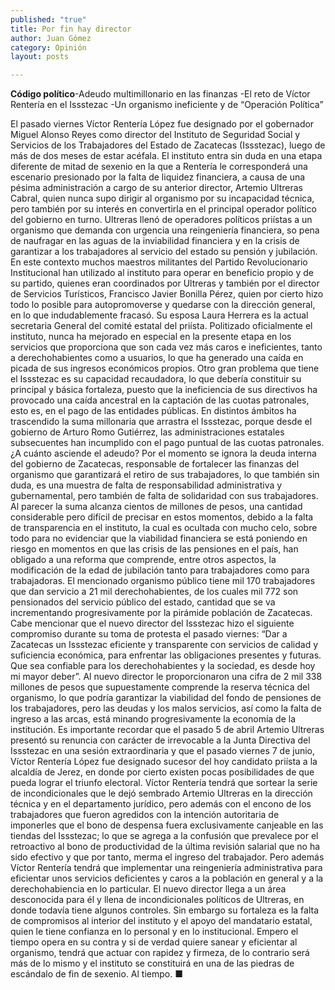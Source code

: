```yaml
---
published: "true"
title: Por fin hay director
author: Juan Gómez
category: Opinión
layout: posts

---
```


**Código político**-Adeudo multimillonario en las finanzas
-El reto de Víctor Rentería en el Issstezac
-Un organismo ineficiente y de “Operación Política”

El pasado viernes Víctor Rentería López fue designado por el gobernador Miguel Alonso Reyes como director del Instituto de Seguridad Social y Servicios de los Trabajadores del Estado de Zacatecas (Issstezac), luego de más de dos meses de estar acéfala.
El instituto entra sin duda en una etapa diferente de mitad de sexenio en la que a Rentería le corresponderá una escenario presionado por la falta de liquidez financiera, a causa de una pésima administración a cargo de su anterior director, Artemio Ultreras Cabral, quien nunca supo dirigir al organismo por su incapacidad técnica, pero también por su interés en convertirla en el principal operador político del gobierno en turno.
Ultreras llenó de operadores políticos priístas a un organismo que demanda con urgencia una reingeniería financiera, so pena de naufragar en las aguas de la inviabilidad financiera y en la crisis de garantizar a los trabajadores al servicio del estado su pensión y jubilación.
En este contexto muchos maestros militantes del Partido Revolucionario Institucional han utilizado al instituto para operar en beneficio propio y de su partido, quienes eran coordinados por Ultreras y también por el director de Servicios Turísticos, Francisco Javier Bonilla Pérez, quien por cierto hizo todo lo posible para autopromoverse y quedarse con la dirección general, en lo que indudablemente fracasó. Su esposa Laura Herrera es la actual secretaria General del comité estatal del priísta.
Politizado oficialmente el instituto, nunca ha mejorado en especial en la presente etapa en los servicios que proporciona que son cada vez más caros e ineficientes, tanto a derechohabientes como a usuarios, lo que ha generado una caída en picada de sus ingresos económicos propios.
Otro gran problema que tiene el Issstezac es su capacidad recaudadora, lo que debería constituir su principal y básica fortaleza, puesto que la ineficiencia de sus directivos ha provocado una caída ancestral en la captación de las cuotas patronales, esto es, en el pago de las entidades públicas.
En distintos ámbitos ha trascendido la suma millonaria que arrastra el Issstezac, porque desde el gobierno de Arturo Romo Gutiérrez, las administraciones estatales subsecuentes han incumplido con el pago puntual de las cuotas patronales.
¿A cuánto asciende el adeudo?
Por el momento se ignora la deuda interna del gobierno de Zacatecas, responsable de fortalecer las finanzas del organismo que garantizará el retiro de sus trabajadores, lo que también sin duda, es una muestra de falta de responsabilidad administrativa y gubernamental, pero también de falta de solidaridad con sus trabajadores.
Al parecer la suma alcanza cientos de millones de pesos, una cantidad considerable pero difícil de precisar en estos momentos, debido a la falta de transparencia en el instituto, la cual es ocultada con mucho celo, sobre todo para no evidenciar que la viabilidad financiera se está poniendo en riesgo en momentos en que las crisis de las pensiones en el país, han obligado a una reforma que comprende, entre otros aspectos, la modificación de la edad de jubilación tanto para trabajadores como para trabajadoras.
 El mencionado organismo público tiene mil 170 trabajadores que dan servicio a 21 mil derechohabientes, de los cuales mil 772 son pensionados del servicio público del estado, cantidad que se va incrementando progresivamente por la pirámide población de Zacatecas.
Cabe mencionar que el nuevo director del Issstezac hizo el siguiente compromiso durante su toma de protesta el pasado viernes:
“Dar a Zacatecas un Issstezac eficiente y transparente con servicios de calidad y suficiencia económica, para enfrentar las obligaciones presentes y futuras. Que sea confiable para los derechohabientes y la sociedad, es desde hoy mi mayor deber”.
Al nuevo director le proporcionaron una cifra de 2 mil 338 millones de pesos que supuestamente comprende la reserva técnica del organismo, lo que podría garantizar la viabilidad del fondo de pensiones de los trabajadores, pero las deudas y los malos servicios, así como la falta de ingreso a las arcas, está minando progresivamente la economía de la institución.
Es importante recordar que el pasado 5 de abril Artemio Ultreras presentó su renuncia con carácter de irrevocable a la Junta Directiva del Issstezac en una sesión extraordinaria y que el pasado viernes 7 de junio, Víctor Rentería López fue designado sucesor del hoy candidato priísta a la alcaldía de Jerez, en donde por cierto existen pocas posibilidades de que pueda lograr el triunfo electoral.
Víctor Rentería tendrá que sortear la serie de incondicionales que le dejó sembrado Artemio Ultreras en la dirección técnica y en el departamento jurídico, pero además con el encono de los trabajadores que fueron agredidos con la intención autoritaria de imponerles que el bono de despensa fuera exclusivamente canjeable en las tiendas del Issstezac; lo que se agrega a la confusión que prevalece por el retroactivo al bono de productividad de la última revisión salarial que no ha sido efectivo y que por tanto, merma el ingreso del trabajador.
Pero además Víctor Rentería tendrá que implementar una reingeniería administrativa para eficientar unos servicios deficientes y caros a la población en general y a la derechohabiencia en lo particular.
El nuevo director llega a un área desconocida para él y llena de incondicionales políticos de Ultreras, en donde todavía tiene algunos controles.
Sin embargo su fortaleza es la falta de compromisos al interior del instituto y el apoyo del mandatario estatal, quien le tiene confianza en lo personal y en lo institucional.
Empero el tiempo opera en su contra y si de verdad quiere sanear y eficientar al organismo, tendrá que actuar con rapidez y firmeza, de lo contrario será más de lo mismo y el instituto se constituirá en una de las piedras de escándalo de fin de sexenio.
Al tiempo. ■
